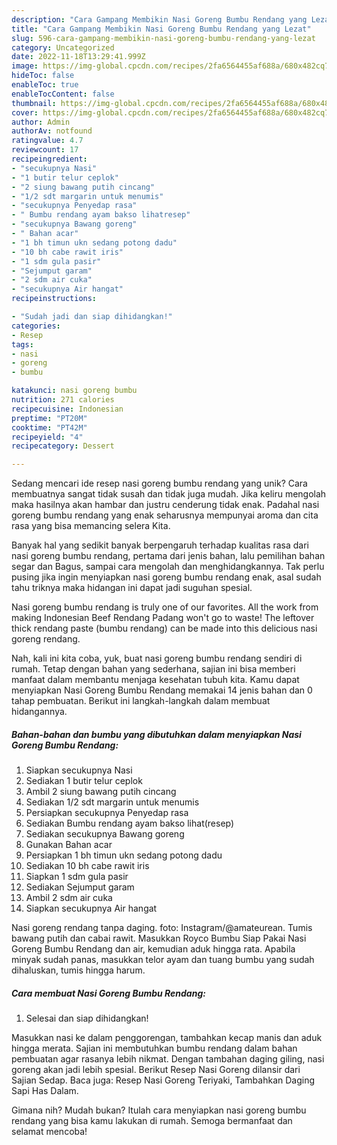 ```yaml
---
description: "Cara Gampang Membikin Nasi Goreng Bumbu Rendang yang Lezat"
title: "Cara Gampang Membikin Nasi Goreng Bumbu Rendang yang Lezat"
slug: 596-cara-gampang-membikin-nasi-goreng-bumbu-rendang-yang-lezat
category: Uncategorized
date: 2022-11-18T13:29:41.999Z
image: https://img-global.cpcdn.com/recipes/2fa6564455af688a/680x482cq70/nasi-goreng-bumbu-rendang-foto-resep-utama.jpg
hideToc: false
enableToc: true
enableTocContent: false
thumbnail: https://img-global.cpcdn.com/recipes/2fa6564455af688a/680x482cq70/nasi-goreng-bumbu-rendang-foto-resep-utama.jpg
cover: https://img-global.cpcdn.com/recipes/2fa6564455af688a/680x482cq70/nasi-goreng-bumbu-rendang-foto-resep-utama.jpg
author: Admin
authorAv: notfound
ratingvalue: 4.7
reviewcount: 17
recipeingredient:
- "secukupnya Nasi"
- "1 butir telur ceplok"
- "2 siung bawang putih cincang"
- "1/2 sdt margarin untuk menumis"
- "secukupnya Penyedap rasa"
- " Bumbu rendang ayam bakso lihatresep"
- "secukupnya Bawang goreng"
- " Bahan acar"
- "1 bh timun ukn sedang potong dadu"
- "10 bh cabe rawit iris"
- "1 sdm gula pasir"
- "Sejumput garam"
- "2 sdm air cuka"
- "secukupnya Air hangat"
recipeinstructions:

- "Sudah jadi dan siap dihidangkan!"
categories:
- Resep
tags:
- nasi
- goreng
- bumbu

katakunci: nasi goreng bumbu 
nutrition: 271 calories
recipecuisine: Indonesian
preptime: "PT20M"
cooktime: "PT42M"
recipeyield: "4"
recipecategory: Dessert

---
```





Sedang mencari ide resep nasi goreng bumbu rendang yang unik? Cara membuatnya sangat tidak susah dan tidak juga mudah. Jika keliru mengolah maka hasilnya akan hambar dan justru cenderung tidak enak. Padahal nasi goreng bumbu rendang yang enak seharusnya mempunyai aroma dan cita rasa yang bisa memancing selera Kita.





Banyak hal yang sedikit banyak berpengaruh terhadap kualitas rasa dari nasi goreng bumbu rendang, pertama dari jenis bahan, lalu pemilihan bahan segar dan Bagus, sampai cara mengolah dan menghidangkannya. Tak perlu pusing jika ingin menyiapkan nasi goreng bumbu rendang enak,      asal sudah tahu triknya maka hidangan ini dapat jadi suguhan spesial.














Nasi goreng bumbu rendang is truly one of our favorites. All the work from making Indonesian Beef Rendang Padang won&#39;t go to waste! The leftover thick rendang paste (bumbu rendang) can be made into this delicious nasi goreng rendang.






Nah, kali ini kita coba, yuk, buat nasi goreng bumbu rendang sendiri di rumah. Tetap dengan bahan yang sederhana, sajian ini bisa memberi manfaat dalam membantu menjaga kesehatan tubuh kita. Kamu dapat menyiapkan Nasi Goreng Bumbu Rendang memakai 14 jenis bahan dan 0 tahap pembuatan. Berikut ini langkah-langkah dalam membuat hidangannya.

<!--inarticleads1-->

##### Bahan-bahan dan bumbu yang dibutuhkan dalam menyiapkan Nasi Goreng Bumbu Rendang:

1. Siapkan secukupnya Nasi
1. Sediakan 1 butir telur ceplok
1. Ambil 2 siung bawang putih cincang
1. Sediakan 1/2 sdt margarin untuk menumis
1. Persiapkan secukupnya Penyedap rasa
1. Sediakan  Bumbu rendang ayam bakso lihat(resep)
1. Sediakan secukupnya Bawang goreng
1. Gunakan  Bahan acar
1. Persiapkan 1 bh timun ukn sedang potong dadu
1. Sediakan 10 bh cabe rawit iris
1. Siapkan 1 sdm gula pasir
1. Sediakan Sejumput garam
1. Ambil 2 sdm air cuka
1. Siapkan secukupnya Air hangat


Nasi goreng rendang tanpa daging. foto: Instagram/@amateurean. Tumis bawang putih dan cabai rawit. Masukkan Royco Bumbu Siap Pakai Nasi Goreng Bumbu Rendang dan air, kemudian aduk hingga rata. Apabila minyak sudah panas, masukkan telor ayam dan tuang bumbu yang sudah dihaluskan, tumis hingga harum. 

<!--inarticleads2-->

##### Cara membuat Nasi Goreng Bumbu Rendang:


1. Selesai dan siap dihidangkan!

Masukkan nasi ke dalam penggorengan, tambahkan kecap manis dan aduk hingga merata. Sajian ini membutuhkan bumbu rendang dalam bahan pembuatan agar rasanya lebih nikmat. Dengan tambahan daging giling, nasi goreng akan jadi lebih spesial. Berikut Resep Nasi Goreng dilansir dari Sajian Sedap. Baca juga: Resep Nasi Goreng Teriyaki, Tambahkan Daging Sapi Has Dalam. 

Gimana nih? Mudah bukan? Itulah cara menyiapkan nasi goreng bumbu rendang yang bisa kamu lakukan di rumah. Semoga bermanfaat dan selamat mencoba!
